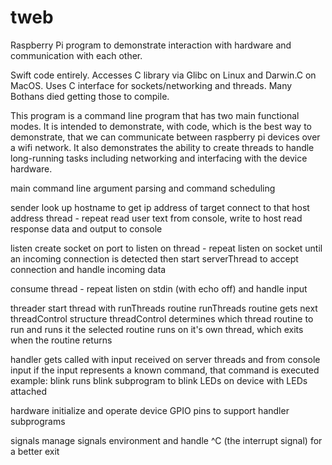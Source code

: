 # tweb
Raspberry Pi program to demonstrate interaction with hardware and communication with each other.

Swift code entirely. Accesses C library via Glibc on Linux and Darwin.C on MacOS.
Uses C interface for sockets/networking and threads. Many Bothans died getting those to compile.

This program is a command line program that has two main functional modes.
It is intended to demonstrate, with code, which is the best way to demonstrate,
  that we can communicate between raspberry pi devices over a wifi network.
It also demonstrates the ability to create threads to handle long-running tasks
  including networking and interfacing with the device hardware.


main
  command line argument parsing and command scheduling

sender
  look up hostname to get ip address of target
  connect to that host address
  thread - repeat
    read user text from console, write to host
    read response data and output to console

listen
  create socket on port to listen on
  thread - repeat
    listen on socket until an incoming connection is detected then
      start serverThread to accept connection and handle incoming data

consume
  thread - repeat
    listen on stdin (with echo off) and handle input

threader
  start thread with runThreads routine
    runThreads routine gets next threadControl structure
    threadControl determines which thread routine to run and runs it
      the selected routine runs on it's own thread, which exits when the routine returns
      
handler
  gets called with input received on server threads and from console input
  if the input represents a known command, that command is executed
  example: blink runs blink subprogram to blink LEDs on device with LEDs attached
  
hardware
  initialize and operate device GPIO pins to support handler subprograms

signals
manage signals environment and handle ^C (the interrupt signal) for a better exit



